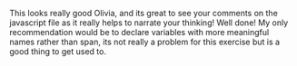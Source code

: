 This looks really good Olivia, and its great to see your comments on the javascript file as it really helps to narrate your thinking! Well done!
My only recommendation would be to declare variables with more meaningful names rather than span, its not really a problem for this exercise but is a good thing to get used to.